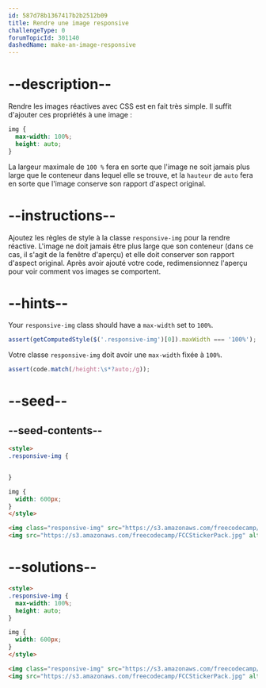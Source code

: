 ```yaml
---
id: 587d78b1367417b2b2512b09
title: Rendre une image responsive
challengeType: 0
forumTopicId: 301140
dashedName: make-an-image-responsive
---
```


# --description--

Rendre les images réactives avec CSS est en fait très simple. Il suffit d'ajouter ces propriétés à une image :

```css
img {
  max-width: 100%;
  height: auto;
}
```

La largeur maximale de `100 %` fera en sorte que l'image ne soit jamais plus large que le conteneur dans lequel elle se trouve, et la `hauteur` de `auto` fera en sorte que l'image conserve son rapport d'aspect original.

# --instructions--

Ajoutez les règles de style à la classe `responsive-img` pour la rendre réactive. L'image ne doit jamais être plus large que son conteneur (dans ce cas, il s'agit de la fenêtre d'aperçu) et elle doit conserver son rapport d'aspect original. Après avoir ajouté votre code, redimensionnez l'aperçu pour voir comment vos images se comportent.

# --hints--

Your `responsive-img` class should have a `max-width` set to `100%`.

```js
assert(getComputedStyle($('.responsive-img')[0]).maxWidth === '100%');
```

Votre classe `responsive-img` doit avoir une `max-width` fixée à `100%`.

```js
assert(code.match(/height:\s*?auto;/g));
```

# --seed--

## --seed-contents--

```html
<style>
.responsive-img {


}

img {
  width: 600px;
}
</style>

<img class="responsive-img" src="https://s3.amazonaws.com/freecodecamp/FCCStickerPack.jpg" alt="freeCodeCamp stickers set">
<img src="https://s3.amazonaws.com/freecodecamp/FCCStickerPack.jpg" alt="freeCodeCamp stickers set">
```

# --solutions--

```html
<style>
.responsive-img {
  max-width: 100%;
  height: auto;
}

img {
  width: 600px;
}
</style>

<img class="responsive-img" src="https://s3.amazonaws.com/freecodecamp/FCCStickerPack.jpg" alt="freeCodeCamp stickers set">
<img src="https://s3.amazonaws.com/freecodecamp/FCCStickerPack.jpg" alt="freeCodeCamp stickers set">
```
